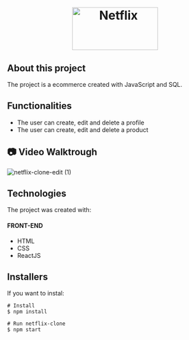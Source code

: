<h1 align="center">
    <img width="200" height="100" alt="Netflix" title="Netflix Clone" src="https://miro.medium.com/max/1200/1*fs0ScMc45X9QEwno8G414A.png" />
</h1>

## **About this project**
The project is a ecommerce created with JavaScript and SQL. 


## **Functionalities**
* The user can create, edit and delete a profile
* The user can create, edit and delete a product

## :camera: Video Walktrough
![netflix-clone-edit (1)](https://user-images.githubusercontent.com/66570560/95635978-555b8280-0a64-11eb-8960-2289ea5d2e79.gif)


## **Technologies**
The project was created with:

#### FRONT-END
- HTML
- CSS
- ReactJS


## Installers
If you want to instal:
```
# Install 
$ npm install

# Run netflix-clone
$ npm start
```
